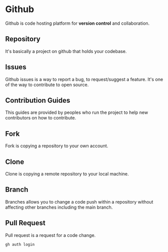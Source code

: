 # Github

Github is code hosting platform for **version control** and collaboration.

## Repository

It's basically a project on github that holds your codebase.

## Issues

Github issues is a way to report a bug, to request/suggest a feature. It's one of the way to contribute to open source.

## Contribution Guides

This guides are provided by peoples who run the project to help new contributors on how to contribute.

## Fork

Fork is copying a repository to your own account.

## Clone

Clone is copying a remote repository to your local machine.

## Branch

Branches allows you to change a code push within a repository without affecting other branches including the main branch.

## Pull Request

Pull request is a request for a code change.

```sh
gh auth login
```
